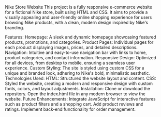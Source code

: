 Nike Store Website
This project is a fully responsive e-commerce website for a fictional Nike store, built using HTML and CSS. It aims to provide a visually appealing and user-friendly online shopping experience for users browsing Nike products, with a clean, modern design inspired by Nike's branding.

Features:
Homepage: A sleek and dynamic homepage showcasing featured products, promotions, and categories.
Product Pages: Individual pages for each product displaying images, prices, and detailed descriptions.
Navigation: Intuitive and easy-to-use navigation bar with links to home, product categories, and contact information.
Responsive Design: Optimized for all devices, from desktop to mobile, ensuring a seamless user experience.
Custom Styling: The site is styled using custom CSS for a unique and branded look, adhering to Nike's bold, minimalistic aesthetic.
Technologies Used:
HTML: Structured the website layout and content.
CSS: Styled the website, creating a modern and responsive design with custom fonts, colors, and layout adjustments.
Installation:
Clone or download the repository.
Open the index.html file in any modern browser to view the website.
Future Enhancements:
Integrate JavaScript for interactive features such as product filters and a shopping cart.
Add product reviews and ratings.
Implement back-end functionality for order management.

